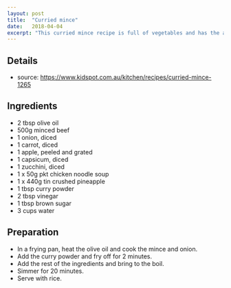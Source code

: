 ```yaml
---
layout: post
title:  "Curried mince"
date:   2018-04-04
excerpt: "This curried mince recipe is full of vegetables and has the added surprise of pineapple. The sweet and sour flavours are carried well by the beef and even the fussiest eaters will love this. Make a double batch and freeze some for later."
---
```


## Details

* source: https://www.kidspot.com.au/kitchen/recipes/curried-mince-1265

## Ingredients
* 2 tbsp olive oil
* 500g minced beef
* 1 onion, diced
* 1 carrot, diced
* 1 apple, peeled and grated
* 1 capsicum, diced
* 1 zucchini, diced
* 1 x 50g pkt chicken noodle soup
* 1 x 440g tin crushed pineapple
* 1 tbsp curry powder
* 2 tbsp vinegar
* 1 tbsp brown sugar
* 3 cups water

## Preparation

* In a frying pan, heat the olive oil and cook the mince and onion.
* Add the curry powder and fry off for 2 minutes.
* Add the rest of the ingredients and bring to the boil.
* Simmer for 20 minutes.
* Serve with rice.

